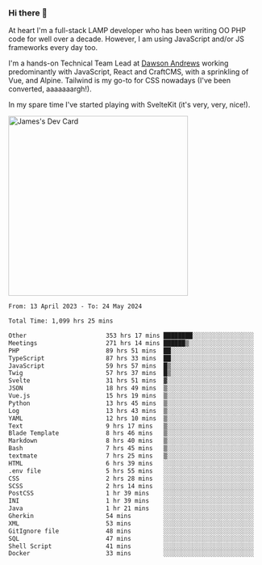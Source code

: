 ### Hi there 👋

<!--
**JamesNock/JamesNock** is a ✨ _special_ ✨ repository because its `README.md` (this file) appears on your GitHub profile.

Here are some ideas to get you started:

- 🔭 I’m currently working on ...
- 🌱 I’m currently learning ...
- 👯 I’m looking to collaborate on ...
- 🤔 I’m looking for help with ...
- 💬 Ask me about ...
- 📫 How to reach me: ...
- 😄 Pronouns: ...
- ⚡ Fun fact: ...
-->
At heart I'm a full-stack LAMP developer who has been writing OO PHP code for well over a decade. However, I am using JavaScript and/or JS frameworks every day too.

I'm a hands-on Technical Team Lead at [Dawson Andrews](https://www.dawsonandrews.com/) working predominantly with JavaScript, React and CraftCMS, with a sprinkling of Vue, and Alpine. Tailwind is my go-to for CSS nowadays (I've been converted, aaaaaaargh!).

In my spare time I've started playing with SvelteKit (it's very, very, nice!).

<a href="https://app.daily.dev/h2onock"><img src="https://api.daily.dev/devcards/v2/XQraFlxE3JPWOlcSuOB2K.png?type=default&r=18u" width="356" alt="James's Dev Card"/></a>

<!--START_SECTION:waka-->

```txt
From: 13 April 2023 - To: 24 May 2024

Total Time: 1,099 hrs 25 mins

Other                      353 hrs 17 mins ████████░░░░░░░░░░░░░░░░░   32.14 %
Meetings                   271 hrs 14 mins ██████▒░░░░░░░░░░░░░░░░░░   24.68 %
PHP                        89 hrs 51 mins  ██░░░░░░░░░░░░░░░░░░░░░░░   08.18 %
TypeScript                 87 hrs 33 mins  ██░░░░░░░░░░░░░░░░░░░░░░░   07.97 %
JavaScript                 59 hrs 57 mins  █▒░░░░░░░░░░░░░░░░░░░░░░░   05.45 %
Twig                       57 hrs 37 mins  █▒░░░░░░░░░░░░░░░░░░░░░░░   05.24 %
Svelte                     31 hrs 51 mins  ▓░░░░░░░░░░░░░░░░░░░░░░░░   02.90 %
JSON                       18 hrs 49 mins  ▒░░░░░░░░░░░░░░░░░░░░░░░░   01.71 %
Vue.js                     15 hrs 19 mins  ▒░░░░░░░░░░░░░░░░░░░░░░░░   01.39 %
Python                     13 hrs 45 mins  ▒░░░░░░░░░░░░░░░░░░░░░░░░   01.25 %
Log                        13 hrs 43 mins  ▒░░░░░░░░░░░░░░░░░░░░░░░░   01.25 %
YAML                       12 hrs 10 mins  ▒░░░░░░░░░░░░░░░░░░░░░░░░   01.11 %
Text                       9 hrs 17 mins   ▒░░░░░░░░░░░░░░░░░░░░░░░░   00.84 %
Blade Template             8 hrs 46 mins   ▒░░░░░░░░░░░░░░░░░░░░░░░░   00.80 %
Markdown                   8 hrs 40 mins   ▒░░░░░░░░░░░░░░░░░░░░░░░░   00.79 %
Bash                       7 hrs 45 mins   ▒░░░░░░░░░░░░░░░░░░░░░░░░   00.71 %
textmate                   7 hrs 25 mins   ▒░░░░░░░░░░░░░░░░░░░░░░░░   00.68 %
HTML                       6 hrs 39 mins   ░░░░░░░░░░░░░░░░░░░░░░░░░   00.61 %
.env file                  5 hrs 55 mins   ░░░░░░░░░░░░░░░░░░░░░░░░░   00.54 %
CSS                        2 hrs 28 mins   ░░░░░░░░░░░░░░░░░░░░░░░░░   00.23 %
SCSS                       2 hrs 14 mins   ░░░░░░░░░░░░░░░░░░░░░░░░░   00.20 %
PostCSS                    1 hr 39 mins    ░░░░░░░░░░░░░░░░░░░░░░░░░   00.15 %
INI                        1 hr 39 mins    ░░░░░░░░░░░░░░░░░░░░░░░░░   00.15 %
Java                       1 hr 21 mins    ░░░░░░░░░░░░░░░░░░░░░░░░░   00.12 %
Gherkin                    54 mins         ░░░░░░░░░░░░░░░░░░░░░░░░░   00.08 %
XML                        53 mins         ░░░░░░░░░░░░░░░░░░░░░░░░░   00.08 %
GitIgnore file             48 mins         ░░░░░░░░░░░░░░░░░░░░░░░░░   00.07 %
SQL                        47 mins         ░░░░░░░░░░░░░░░░░░░░░░░░░   00.07 %
Shell Script               41 mins         ░░░░░░░░░░░░░░░░░░░░░░░░░   00.06 %
Docker                     33 mins         ░░░░░░░░░░░░░░░░░░░░░░░░░   00.05 %
```

<!--END_SECTION:waka-->
